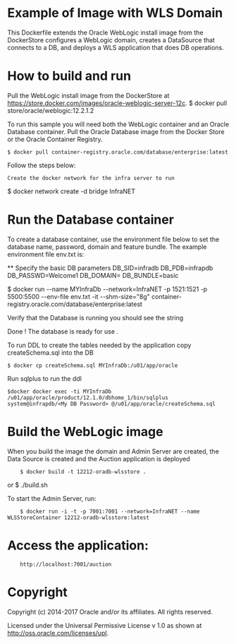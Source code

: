 Example of Image with WLS Domain
================================
This Dockerfile extends the Oracle WebLogic install image from the DockerStore configures a WebLogic domain, creates a DataSource that connects to a DB, and deploys a WLS application that does DB operations.

# How to build and run
Pull the WebLogic install image from the DockerStore at https://store.docker.com/images/oracle-weblogic-server-12c.
	$ docker pull  store/oracle/weblogic:12.2.1.2 

To run this sample you will need both the WebLogic container and an Oracle Database container. Pull the Oracle Database image from the Docker Store or the Oracle Container Registry.

	$ docker pull container-registry.oracle.com/database/enterprise:latest 

Follow the steps below:

    Create the docker network for the infra server to run

   $ docker network create -d bridge InfraNET
 
# Run the Database container 
To create a database container, use the environment file below to set the database name, password, domain and feature bundle.  The example environment file env.txt is:

** Specify the basic DB parameters
DB_SID=infradb
DB_PDB=infrapdb
DB_PASSWD=Welcome1
DB_DOMAIN=
DB_BUNDLE=basic



   $ docker run --name MYInfraDb --network=InfraNET -p 1521:1521 -p 5500:5500 --env-file env.txt -it --shm-size="8g" container-registry.oracle.com/database/enterprise:latest

  Verify that the Database is running you should see the string 

   Done ! The database is ready for use .

To run DDL to create the tables needed by the application copy createSchema.sql into the DB

    $ docker cp createSchema.sql MYInfraDb:/u01/app/oracle

Run sqlplus to run the ddl

    $docker docker exec -ti MYInfraDb /u01/app/oracle/product/12.1.0/dbhome_1/bin/sqlplus system@infrapdb/<My DB Password> @/u01/app/oracle/createSchema.sql

# Build the WebLogic image

When you build the image the domain and Admin Server are created, the Data Source is created and the Auction application is deployed

        $ docker build -t 12212-oradb-wlsstore .

or
        $ ./build.sh

To start the Admin Server, run:

        $ docker run -i -t -p 7001:7001 --network=InfraNET --name WLSStoreContainer 12212-oradb-wlsstore:latest

# Access the application:

        http://localhost:7001/auction

# Copyright
 Copyright (c) 2014-2017 Oracle and/or its affiliates. All rights reserved.


 Licensed under the Universal Permissive License v 1.0 as shown at http://oss.oracle.com/licenses/upl.

